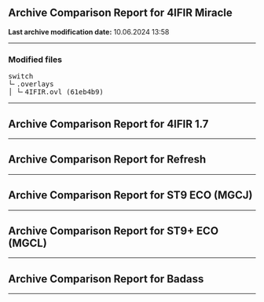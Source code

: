 <h2>Archive Comparison Report for <b>4IFIR Miracle</b></h2><b>Last archive modification date:</b> 10.06.2024 13:58<hr>

<h3>Modified files</h3>
<pre>switch
└╴.overlays
│ └╴4IFIR.ovl (61eb4b9)
</pre>
<hr>

<h2>Archive Comparison Report for <b>4IFIR 1.7</b></h2><hr>

<h2>Archive Comparison Report for <b>Refresh</b></h2><hr>

<h2>Archive Comparison Report for <b>ST9 ECO (MGCJ)</b></h2><hr>

<h2>Archive Comparison Report for <b>ST9+ ECO (MGCL)</b></h2><hr>

<h2>Archive Comparison Report for <b>Badass</b></h2><hr>


